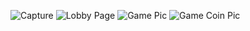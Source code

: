 ![Capture](https://github.com/user-attachments/assets/b96d2cd8-2621-4cf2-85a2-b92a7568900c)
![Lobby Page](https://github.com/user-attachments/assets/400aa1cf-027d-4450-8d4e-b66a2ca86f59)
![Game Pic](https://github.com/user-attachments/assets/569e9135-d471-4658-8446-5e75faa4870b)
![Game Coin Pic](https://github.com/user-attachments/assets/3a56d144-aa7f-4ec0-9adf-830b4142d190)

